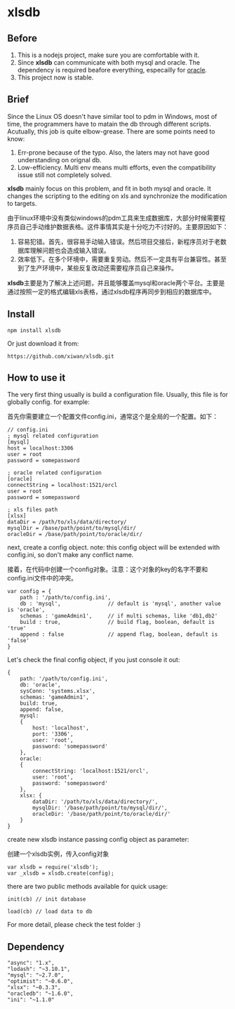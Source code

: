 # xlsdb

## Before

1. This is a nodejs project, make sure you are comfortable with it.
2. Since **xlsdb** can communicate with both mysql and oracle. The dependency is required beafore everything, especailly for [oracle](https://github.com/oracle/node-oracledb/blob/master/INSTALL.md). 
3. This project now is stable.

## Brief

Since the Linux OS doesn't have similar tool to pdm in Windows, most of time, the programmers have to matain the db through different scripts. Acutually, this job is quite elbow-grease. There are some points need to know:

1. Err-prone because of the typo. Also, the laters may not have good understanding on orignal db.
2. Low-efficiency. Multi env means multi efforts, even the compatibility issue still not completely solved.

**xlsdb** mainly focus on this problem, and fit in both mysql and oracle. It changes the scripting to the editing on xls and synchronize the modification to targets.

由于linux环境中没有类似windows的pdm工具来生成数据库，大部分时候需要程序员自己手动维护数据表格。这件事情其实是十分吃力不讨好的。主要原因如下：

1. 容易犯错。首先，很容易手动输入错误。然后项目交接后，新程序员对于老数据库理解问题也会造成输入错误。
2. 效率低下。在多个环境中，需要重复劳动。然后不一定具有平台兼容性。甚至到了生产环境中，某些反复改动还需要程序员自己来操作。

**xlsdb**主要是为了解决上述问题，并且能够覆盖mysql和oracle两个平台。主要是通过按照一定的格式编辑xls表格，通过xlsdb程序再同步到相应的数据库中。


## Install

	npm install xlsdb

Or just download it from:

	https://github.com/xiwan/xlsdb.git

	
## How to use it

The very first thing usually is build a configuration file. Usually, this file is for globally config. for example:

首先你需要建立一个配置文件config.ini，通常这个是全局的一个配置。如下：

	// config.ini
	; mysql related configuration
	[mysql]
	host = localhost:3306
	user = root
	password = somepassword

	; oracle related configuration
	[oracle]
	connectString = localhost:1521/orcl
	user = root
	password = somepassword

	; xls files path
	[xlsx]
	dataDir = /path/to/xls/data/directory/
	mysqlDir = /base/path/point/to/mysql/dir/
	oracleDir = /base/path/point/to/oracle/dir/


next, create a config object. note: this config object will be extended with config.ini, so don't make any conflict name.

接着，在代码中创建一个config对象。注意：这个对象的key的名字不要和config.ini文件中的冲突。
	
	var config = {
		path : '/path/to/config.ini',
		db : 'mysql', 				// default is 'mysql', another value is 'oracle',
		schemas : 'gameAdmin1', 	// if multi schemas, like 'db1,db2'
		build : true, 				// build flag, boolean, default is 'true'
		append : false 				// append flag, boolean, default is 'false'
	}
	
Let's check the final config object, if you just console it out:

	{ 
		path: '/path/to/config.ini',
  		db: 'oracle',
  		sysConn: 'systems.xlsx',
  		schemas: 'gameAdmin1',
  		build: true,
  		append: false,
  		mysql: 
   		{ 
   			host: 'localhost',
     		port: '3306',
     		user: 'root',
     		password: 'somepassword'
     	},
  		oracle: 
   		{ 
   			connectString: 'localhost:1521/orcl',
     		user: 'root',
     		password: 'somepassword'
     	},
  		xlsx: { 
  			dataDir: '/path/to/xls/data/directory/',
  			mysqlDir: '/base/path/point/to/mysql/dir/',
  			oracleDir: '/base/path/point/to/oracle/dir/' 
  		} 
  	}

create new xlsdb instance passing config object as parameter:

创建一个xlsdb实例，传入config对象

	var xlsdb = require('xlsdb');
	var _xlsdb = xlsdb.create(config);
		
there are two public methods available for quick usage:

	init(cb) // init database 
	
	load(cb) // load data to db


For more detail, please check the test folder :)


## Dependency

    "async": "1.x",
    "lodash": "~3.10.1",
    "mysql": "~2.7.0",
    "optimist": "~0.6.0",
    "xlsx": "~0.3.3",
    "oracledb": "~1.6.0",
    "ini": "~1.1.0"
